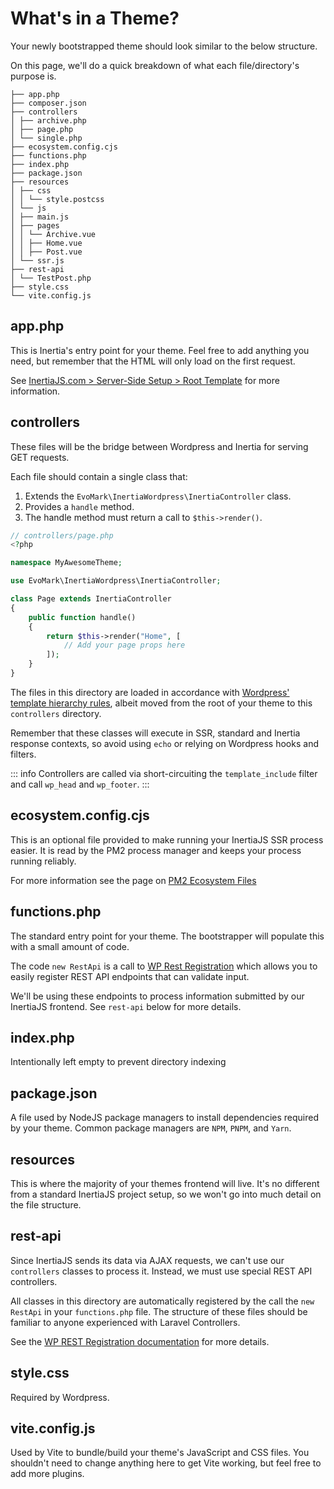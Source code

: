 # What's in a Theme?

Your newly bootstrapped theme should look similar to the below structure.

On this page, we'll do a quick breakdown of what each file/directory's purpose is.

```
├── app.php
├── composer.json
├── controllers
│ ├── archive.php
│ ├── page.php
│ └── single.php
├── ecosystem.config.cjs
├── functions.php
├── index.php
├── package.json
├── resources
│ ├── css
│ │ └── style.postcss
│ └── js
│ ├── main.js
│ ├── pages
│ │ └── Archive.vue
│ │ ├── Home.vue
│ │ ├── Post.vue
│ └── ssr.js
├── rest-api
│ └── TestPost.php
├── style.css
└── vite.config.js
```

## app.php

This is Inertia's entry point for your theme. Feel free to add anything you need, but remember that the HTML will only load on the first request.

See [InertiaJS.com > Server-Side Setup > Root Template](https://inertiajs.com/server-side-setup#root-template) for more information.

## controllers

These files will be the bridge between Wordpress and Inertia for serving GET requests.

Each file should contain a single class that:

1. Extends the `EvoMark\InertiaWordpress\InertiaController` class.
2. Provides a `handle` method.
3. The handle method must return a call to `$this->render()`.

```php
// controllers/page.php
<?php

namespace MyAwesomeTheme;

use EvoMark\InertiaWordpress\InertiaController;

class Page extends InertiaController
{
    public function handle()
    {
        return $this->render("Home", [
            // Add your page props here
        ]);
    }
}
```

The files in this directory are loaded in accordance with [Wordpress' template hierarchy rules](https://developer.wordpress.org/themes/basics/template-hierarchy/), albeit moved from the root of your theme to this `controllers` directory.

Remember that these classes will execute in SSR, standard and Inertia response contexts, so avoid using `echo` or relying on Wordpress hooks and filters.

::: info
Controllers are called via short-circuiting the `template_include` filter and call `wp_head` and `wp_footer`.
:::

## ecosystem.config.cjs

This is an optional file provided to make running your InertiaJS SSR process easier. It is read by the PM2 process manager and keeps your process running reliably.

For more information see the page on [PM2 Ecosystem Files](https://pm2.keymetrics.io/docs/usage/application-declaration/)

## functions.php

The standard entry point for your theme. The bootstrapper will populate this with a small amount of code.

The code `new RestApi` is a call to [WP Rest Registration](https://evomark.co.uk/open-source-software/wp-rest-registration/) which allows you to easily register REST API endpoints that can validate input.

We'll be using these endpoints to process information submitted by our InertiaJS frontend. See `rest-api` below for more details.

## index.php

Intentionally left empty to prevent directory indexing

## package.json

A file used by NodeJS package managers to install dependencies required by your theme. Common package managers are `NPM`, `PNPM`, and `Yarn`.

## resources

This is where the majority of your themes frontend will live. It's no different from a standard InertiaJS project setup, so we won't go into much detail on the file structure.

## rest-api

Since InertiaJS sends its data via AJAX requests, we can't use our `controllers` classes to process it. Instead, we must use special REST API controllers.

All classes in this directory are automatically registered by the call the `new RestApi` in your `functions.php` file. The structure of these files should be familiar to anyone experienced with Laravel Controllers.

See the [WP REST Registration documentation](https://evomark.co.uk/open-source-software/wp-rest-registration/) for more details.

## style.css

Required by Wordpress.

## vite.config.js

Used by Vite to bundle/build your theme's JavaScript and CSS files. You shouldn't need to change anything here to get Vite working, but feel free to add more plugins.
